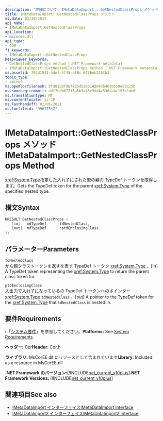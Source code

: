 ```yaml
---
description: '詳細について: IMetaDataImport:: GetNestedClassProps メソッド'
title: IMetaDataImport::GetNestedClassProps メソッド
ms.date: 03/30/2017
api_name:
- IMetaDataImport.GetNestedClassProps
api_location:
- mscoree.dll
api_type:
- COM
f1_keywords:
- IMetaDataImport::GetNestedClassProps
helpviewer_keywords:
- GetNestedClassProps method [.NET Framework metadata]
- IMetaDataImport::GetNestedClassProps method [.NET Framework metadata]
ms.assetid: 704d19f1-bdef-4745-af8c-6476eb246fb3
topic_type:
- apiref
ms.openlocfilehash: 5fd812bf9b7725d520b14284db400bb50e82c25b
ms.sourcegitcommit: ddf7edb67715a5b9a45e3dd44536dabc153c1de0
ms.translationtype: MT
ms.contentlocale: ja-JP
ms.lasthandoff: 02/06/2021
ms.locfileid: "99677537"
---
```

# <a name="imetadataimportgetnestedclassprops-method"></a><span data-ttu-id="3bc44-103">IMetaDataImport::GetNestedClassProps メソッド</span><span class="sxs-lookup"><span data-stu-id="3bc44-103">IMetaDataImport::GetNestedClassProps Method</span></span>

<span data-ttu-id="3bc44-104"><xref:System.Type>指定した入れ子にされた型の親の TypeDef トークンを取得します。</span><span class="sxs-lookup"><span data-stu-id="3bc44-104">Gets the TypeDef token for the parent <xref:System.Type> of the specified nested type.</span></span>  
  
## <a name="syntax"></a><span data-ttu-id="3bc44-105">構文</span><span class="sxs-lookup"><span data-stu-id="3bc44-105">Syntax</span></span>  
  
```cpp  
HRESULT GetNestedClassProps (  
   [in]   mdTypeDef      tdNestedClass,  
   [out]  mdTypeDef      *ptdEnclosingClass  
);  
```  
  
## <a name="parameters"></a><span data-ttu-id="3bc44-106">パラメーター</span><span class="sxs-lookup"><span data-stu-id="3bc44-106">Parameters</span></span>  

 `tdNestedClass`  
 <span data-ttu-id="3bc44-107">から親クラストークンを返すを表す TypeDef トークン <xref:System.Type> 。</span><span class="sxs-lookup"><span data-stu-id="3bc44-107">[in] A TypeDef token representing the <xref:System.Type> to return the parent class token for.</span></span>  
  
 `ptdEnclosingClass`  
 <span data-ttu-id="3bc44-108">入出力で入れ子になっているの TypeDef トークンへのポインター <xref:System.Type> `tdNestedClass` 。</span><span class="sxs-lookup"><span data-stu-id="3bc44-108">[out] A pointer to the TypeDef token for the <xref:System.Type> that `tdNestedClass` is nested in.</span></span>  
  
## <a name="requirements"></a><span data-ttu-id="3bc44-109">要件</span><span class="sxs-lookup"><span data-stu-id="3bc44-109">Requirements</span></span>  

 <span data-ttu-id="3bc44-110">**:**「[システム要件](../../get-started/system-requirements.md)」を参照してください。</span><span class="sxs-lookup"><span data-stu-id="3bc44-110">**Platforms:** See [System Requirements](../../get-started/system-requirements.md).</span></span>  
  
 <span data-ttu-id="3bc44-111">**ヘッダー:** Cor</span><span class="sxs-lookup"><span data-stu-id="3bc44-111">**Header:** Cor.h</span></span>  
  
 <span data-ttu-id="3bc44-112">**ライブラリ:** MsCorEE.dll にリソースとして含まれています</span><span class="sxs-lookup"><span data-stu-id="3bc44-112">**Library:** Included as a resource in MsCorEE.dll</span></span>  
  
 <span data-ttu-id="3bc44-113">**.NET Framework のバージョン:**[!INCLUDE[net_current_v10plus](../../../../includes/net-current-v10plus-md.md)]</span><span class="sxs-lookup"><span data-stu-id="3bc44-113">**.NET Framework Versions:** [!INCLUDE[net_current_v10plus](../../../../includes/net-current-v10plus-md.md)]</span></span>  
  
## <a name="see-also"></a><span data-ttu-id="3bc44-114">関連項目</span><span class="sxs-lookup"><span data-stu-id="3bc44-114">See also</span></span>

- [<span data-ttu-id="3bc44-115">IMetaDataImport インターフェイス</span><span class="sxs-lookup"><span data-stu-id="3bc44-115">IMetaDataImport Interface</span></span>](imetadataimport-interface.md)
- [<span data-ttu-id="3bc44-116">IMetaDataImport2 インターフェイス</span><span class="sxs-lookup"><span data-stu-id="3bc44-116">IMetaDataImport2 Interface</span></span>](imetadataimport2-interface.md)
